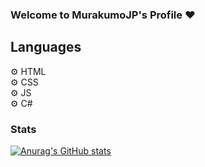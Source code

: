 ### Welcome to MurakumoJP's Profile ❤

## Languages

⚙ HTML
</br>
⚙ CSS
</br>
⚙ JS
</br>
⚙ C#

### Stats 
[![Anurag's GitHub stats](https://github-readme-stats.vercel.app/api?username=Murakumo-JP&theme=tokyonight&hide=issues,contribs&include_all_commits=2017)](https://github.com/kadantte/github-readme-stats)
